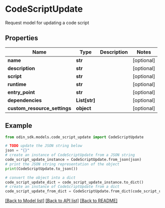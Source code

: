 # CodeScriptUpdate

Request model for updating a code script

## Properties

Name | Type | Description | Notes
------------ | ------------- | ------------- | -------------
**name** | **str** |  | [optional] 
**description** | **str** |  | [optional] 
**script** | **str** |  | [optional] 
**runtime** | **str** |  | [optional] 
**entry_point** | **str** |  | [optional] 
**dependencies** | **List[str]** |  | [optional] 
**custom_resource_settings** | **object** |  | [optional] 

## Example

```python
from odin_sdk.models.code_script_update import CodeScriptUpdate

# TODO update the JSON string below
json = "{}"
# create an instance of CodeScriptUpdate from a JSON string
code_script_update_instance = CodeScriptUpdate.from_json(json)
# print the JSON string representation of the object
print(CodeScriptUpdate.to_json())

# convert the object into a dict
code_script_update_dict = code_script_update_instance.to_dict()
# create an instance of CodeScriptUpdate from a dict
code_script_update_from_dict = CodeScriptUpdate.from_dict(code_script_update_dict)
```
[[Back to Model list]](../README.md#documentation-for-models) [[Back to API list]](../README.md#documentation-for-api-endpoints) [[Back to README]](../README.md)


